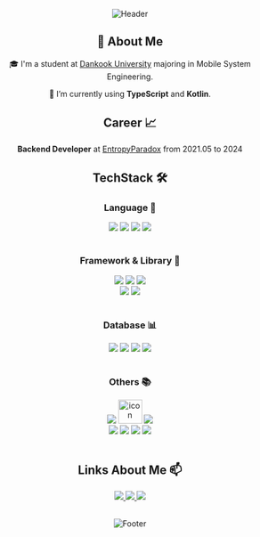 <div align="center">

![Header](https://capsule-render.vercel.app/api?type=waving&color=timeGradient&height=250&section=header)

## 👋 About Me
🎓 I'm a student at [Dankook University](https://www.dankook.ac.kr/en/web/international) majoring in Mobile System Engineering.

🌱 I’m currently using **TypeScript** and **Kotlin**.

## Career 📈
**Backend Developer** at [EntropyParadox](https://entropyparadox.com/) from 2021.05 to 2024

## TechStack 🛠
### Language 📕

<img src="https://img.shields.io/badge/TypeScript-3776AB?style=for-the-badge&logo=TypeScript&logoColor=ffffff"/>
<img src="https://img.shields.io/badge/Kotlin-666DD7?style=for-the-badge&logo=kotlin&logoColor=ffffff"/>
<img src="https://img.shields.io/badge/JavaScript-F7DF1E?style=for-the-badge&logo=JavaScript&logoColor=ffffff"/>
<img src="https://img.shields.io/badge/Java-007396?style=for-the-badge&logo=java&logoColor=ffffff"/>

<br>
<br>

###  Framework & Library 🧰

<img src="https://img.shields.io/badge/Nest.js-EA2745?style=for-the-badge&logo=NestJs&logoColor=ffffff">
<img src="https://img.shields.io/badge/SpringBoot-6DB33F?style=for-the-badge&logo=SpringBoot&logoColor=ffffff">
<img src="https://img.shields.io/badge/Node.js-339933?style=for-the-badge&logo=Node.js&logoColor=ffffff">

<br/>
<img src="https://img.shields.io/badge/Next.js-000000?style=for-the-badge&logo=Next.js&logoColor=ffffff">
<img src="https://img.shields.io/badge/React-61DAFB?style=for-the-badge&logo=React&logoColor=ffffff">
<br>
<br>

###  Database 📊


<img src="https://img.shields.io/badge/MySQL-4479A1?style=for-the-badge&logo=MySQL&logoColor=ffffff">
<img src="https://img.shields.io/badge/PostgreSQL-316192?style=for-the-badge&logo=PostgreSQL&logoColor=ffffff">
<img src="https://img.shields.io/badge/MongoDB-47A248?style=for-the-badge&logo=MongoDB&logoColor=ffffff"/>
<img src="https://img.shields.io/badge/Redis-DC382D?style=for-the-badge&logo=Redis&logoColor=ffffff">

<br>
<br>


###  Others 📚

<img src="https://img.shields.io/badge/github-181717?style=for-the-badge&logo=github&logoColor=ffffff">
<img src="https://techstack-generator.vercel.app/docker-icon.svg" alt="icon" width="43" height="43" />
<img src="https://img.shields.io/badge/NGINX-009639?style=for-the-badge&logo=NGINX&logoColor=ffffff">
<br/>
<img src="https://img.shields.io/badge/Kibana-005571?style=for-the-badge&logo=Kibana&logoColor=ffffff">
<img src="https://img.shields.io/badge/Grafana-F46800?style=for-the-badge&logo=Grafana&logoColor=ffffff">
<img src="https://img.shields.io/badge/Prometheus-E6522C?style=for-the-badge&logo=Prometheus&logoColor=ffffff">
<img src="https://img.shields.io/badge/PM2-005571?style=for-the-badge&logo=pm2&logoColor=ffffff">

<br>
<br>

## Links About Me 📫
<a href="https://www.linkedin.com/in/dylanoh">
  <img src="https://img.shields.io/badge/linkedin-0A66C2?style=for-the-badge&logo=linkedin&logoColor=ffffff">
</a>
<a href="https://eight20.tistory.com/">
  <img src="https://img.shields.io/badge/blog-181717?style=for-the-badge&logo=tistory&logoColor=ffffff">
</a>
<a href="https://hyuntaek5.github.io/">
  <img src="https://img.shields.io/badge/resume-0288D1?style=for-the-badge&logo=bookStack&logoColor=ffffff">
</a>

<br> 
<br>


![Footer](https://capsule-render.vercel.app/api?type=waving&color=timeGradient&height=250&section=footer)
<!--
**HyunTaek5/HyunTaek5** is a ✨ _special_ ✨ repository because its `README.md` (this file) appears on your GitHub profile.

Here are some ideas to get you started:

- 🔭 I’m currently working on ...
- 🌱 I’m currently learning ...
- 👯 I’m looking to collaborate on ...
- 🤔 I’m looking for help with ...
- 💬 Ask me about ...
- 📫 How to reach me: ...
- 😄 Pronouns: ...
- ⚡ Fun fact: ...
-->
